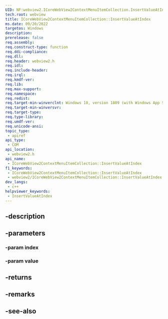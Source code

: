 ```yaml
---
UID: NF:webview2.ICoreWebView2ContextMenuItemCollection.InsertValueAtIndex
tech.root: webview
title: ICoreWebView2ContextMenuItemCollection::InsertValueAtIndex
ms.date: 09/20/2022
targetos: Windows
description: 
prerelease: false
req.assembly: 
req.construct-type: function
req.ddi-compliance: 
req.dll: 
req.header: webview2.h
req.idl: 
req.include-header: 
req.irql: 
req.kmdf-ver: 
req.lib: 
req.max-support: 
req.namespace: 
req.redist: 
req.target-min-winverclnt: Windows 10, version 1809 (with Windows App SDK 1.1 or later)
req.target-min-winversvr: 
req.target-type: 
req.type-library: 
req.umdf-ver: 
req.unicode-ansi: 
topic_type:
 - apiref
api_type:
 - COM
api_location:
 - webview2.h
api_name:
 - ICoreWebView2ContextMenuItemCollection::InsertValueAtIndex
f1_keywords:
 - ICoreWebView2ContextMenuItemCollection::InsertValueAtIndex
 - webview2/ICoreWebView2ContextMenuItemCollection::InsertValueAtIndex
dev_langs:
 - c++
helpviewer_keywords:
 - InsertValueAtIndex
---
```


## -description

## -parameters

### -param index

### -param value

## -returns

## -remarks

## -see-also

